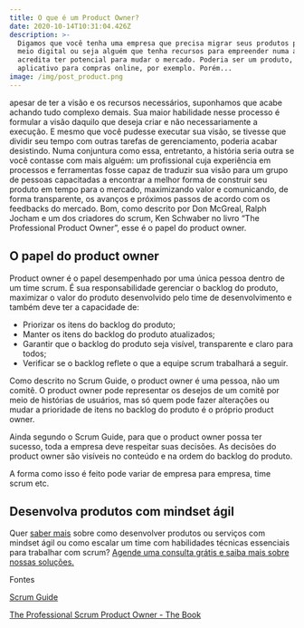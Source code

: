 ```yaml
---
title: O que é um Product Owner?
date: 2020-10-14T10:31:04.426Z
description: >-
  Digamos que você tenha uma empresa que precisa migrar seus produtos para o
  meio digital ou seja alguém que tenha recursos para empreender numa área que
  acredita ter potencial para mudar o mercado. Poderia ser um produto, como um
  aplicativo para compras online, por exemplo. Porém...
image: /img/post_product.png
---
```

apesar de ter a visão e os recursos necessários, suponhamos que acabe achando tudo complexo demais. Sua maior habilidade nesse processo é formular a visão daquilo que deseja criar e não necessariamente a execução. E mesmo que você pudesse executar sua visão, se tivesse que dividir seu tempo com outras tarefas de gerenciamento, poderia acabar desistindo. Numa conjuntura como essa, entretanto, a história seria outra se você contasse com mais alguém: um profissional cuja experiência em processos e ferramentas fosse capaz de traduzir sua visão para um grupo de pessoas capacitadas a encontrar a melhor forma de construir seu produto em tempo para o mercado, maximizando valor e comunicando, de forma transparente, os avanços e próximos passos de acordo com os feedbacks do mercado. Bom, como descrito por Don McGreal, Ralph Jocham e um dos criadores do scrum, Ken Schwaber no livro “The Professional Product Owner”, esse é o papel do product owner.

## O papel do product owner

Product owner é o papel desempenhado por uma única pessoa dentro de um time scrum. É sua responsabilidade gerenciar o backlog do produto, maximizar o valor do produto desenvolvido pelo time de desenvolvimento e também deve ter a capacidade de:

* Priorizar os itens do backlog do produto;
* Manter os itens do backlog do produto atualizados;
* Garantir que o backlog do produto seja visível, transparente e claro para todos;
* Verificar se o backlog reflete o que a equipe scrum trabalhará a seguir.

Como descrito no Scrum Guide, o product owner é uma pessoa, não um comitê. O product owner pode representar os desejos de um comitê por meio de histórias de usuários, mas só quem pode fazer alterações ou mudar a prioridade de itens no backlog do produto é o próprio product owner.

Ainda segundo o Scrum Guide, para que o product owner possa ter sucesso, toda a empresa deve respeitar suas decisões. As decisões do product owner são visíveis no conteúdo e na ordem do backlog do produto.

A forma como isso é feito pode variar de empresa para empresa, time scrum etc.



## Desenvolva produtos com mindset ágil

Quer [saber mais](https://www.estudiooca.com.br/agendar/) sobre como desenvolver produtos ou serviços com mindset ágil ou como escalar um time com habilidades técnicas essenciais para trabalhar com scrum? [Agende uma consulta grátis e saiba mais sobre nossas soluções.](https://www.estudiooca.com.br/agendar/)



Fontes

[Scrum Guide](https://scrumguides.org/scrum-guide.html)

[The Professional Scrum Product Owner - The Book](https://www.amazon.com.br/Professional-Product-Owner-Leveraging-Competitive-ebook/dp/B07D5ZPJBY/ref=asc_df_B07D5ZPJBY/?tag=googleshopp00-20&linkCode=df0&hvadid=379765285844&hvpos=&hvnetw=g&hvrand=11949515176094526955&hvpone=&hvptwo=&hvqmt=&hvdev=c&hvdvcmdl=&hvlocint=&hvlocphy=20102&hvtargid=pla-709581963117&psc=1)
